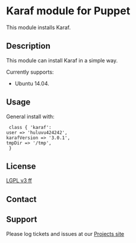 # Karaf module for Puppet #

This module installs Karaf.

## Description

This module can install Karaf in a simple way.

Currently supports:

* Ubuntu 14.04.

## Usage

General install with:

     class { 'karaf':
	user => 'huluvu424242',
	karafVersion => '3.0.1',
	tmpDir => '/tmp',
     }


## License
[LGPL v3 ff](http://www.gnu.org/licenses/lgpl-3.0.de.html)


## Contact



## Support


Please log tickets and issues at our [Projects site](https://github.com/FunThomas424242/karaf.puppet)
